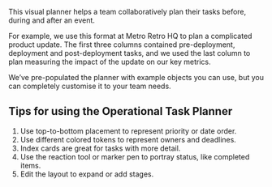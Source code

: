 This visual planner helps a team collaboratively plan their tasks before, during and after an event.

For example, we use this format at Metro Retro HQ to plan a complicated product update. The first three columns contained pre-deployment, deployment and post-deployment tasks, and we used the last column to plan measuring the impact of the update on our key metrics.

We’ve pre-populated the planner with example objects you can use, but you can completely customise it to your team needs.

Tips for using the Operational Task Planner
-------------------------------------------

1.  Use top-to-bottom placement to represent priority or date order.
2.  Use different colored tokens to represent owners and deadlines.
3.  Index cards are great for tasks with more detail.
4.  Use the reaction tool or marker pen to portray status, like completed items.
5.  Edit the layout to expand or add stages.